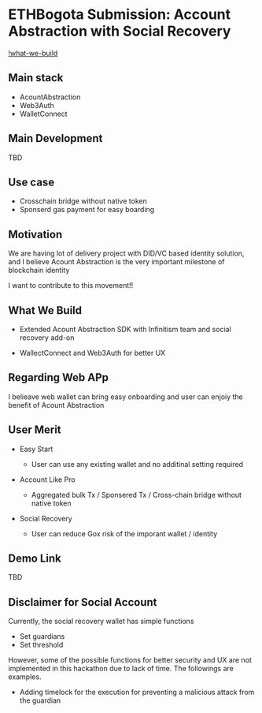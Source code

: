 # ETHBogota Submission: Account Abstraction with Social Recovery

[!what-we-build](./docs/what-we-build.png)

## Main stack

- AcountAbstraction
- Web3Auth
- WalletConnect

## Main Development

TBD

## Use case

- Crosschain bridge without native token
- Sponserd gas payment for easy boarding

## Motivation

We are having lot of delivery project with DID/VC based identity solution, and I believe Acount Abstraction is the very important milestone of blockchain identity

I want to contribute to this movement!!

## What We Build

- Extended Acount Abstraction SDK with Infinitism team and social recovery add-on

- WallectConnect and Web3Auth for better UX

## Regarding Web APp

I belieave web wallet can bring easy onboarding and user can enjoiy the benefit of Acount Abstraction

## User Merit

- Easy Start

  - User can use any existing wallet and no additinal setting required

- Account Like Pro

  - Aggregated bulk Tx / Sponsered Tx / Cross-chain bridge without native token

- Social Recovery

  - User can reduce Gox risk of the imporant wallet / identity

## Demo Link

TBD

## Disclaimer for Social Account

Currently, the social recovery wallet has simple functions

- Set guardians
- Set threshold

However, some of the possible functions for better security and UX are not implemented in this hackathon due to lack of time.
The followings are examples.

- Adding timelock for the execution for preventing a malicious attack from the guardian

